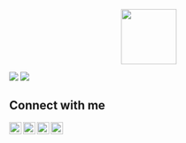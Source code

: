<div id="header" align="center">
  <img src="https://media.giphy.com/media/M9gbBd9nbDrOTu1Mqx/giphy.gif" width="100"/>
</div>

[![](https://komarev.com/ghpvc/?username=MohamedWZS&color=blue&label=Profile%20Views)](https://github.com/MohamedWZS)
[![](https://img.shields.io/github/followers/MohamedWZS?label=GitHub%20Followers)](https://github.com/MohamedWZS)

Connect with me 
----------------
[<img align="left" width="22px" src="https://cdn.jsdelivr.net/npm/simple-icons@v3/icons/twitter.svg" />][twitter]
[<img align="left" width="22px" src="https://cdn.jsdelivr.net/npm/simple-icons@v3/icons/linkedin.svg" />][linkedin]
[<img align="left" width="22px" src="https://cdn.jsdelivr.net/npm/simple-icons@v3/icons/whatsapp.svg" />][whatsapp]
[<img align="left" width="22px" src="https://cdn.jsdelivr.net/npm/simple-icons@v3/icons/facebook.svg" />][facebook]

</br>

[twitter]: https://twitter.com/MohamedZaghllol
[facebook]: https://www.facebook.com/MohamedWZS
[linkedin]: https://www.linkedin.com/in/mohamedwzs/
[whatsapp]: https://wa.me/201011999292
